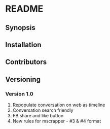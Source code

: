 # README

## Synopsis

## Installation

## Contributors

## Versioning

### Version 1.0

1. Repopulate conversation on web as timeline
2. Conversation search friendly
3. FB share and like button
4. New rules for mscrapper - #3 & #4 format
